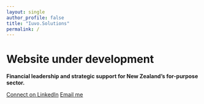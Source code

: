 ```yaml
---
layout: single
author_profile: false
title: "Iuvo.Solutions"
permalink: /
---
```


# Website under development

**Financial leadership and strategic support for New Zealand’s for-purpose sector.**

[Connect on LinkedIn](https://www.linkedin.com/in/chris-davidson-aa92a58/) 
[Email me](mailto:chris.davidson@iuvo.solutions)
